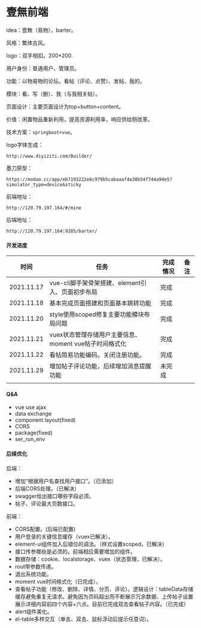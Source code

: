 #  壹無前端

idea：壹無（易物），barter。

风格：繁体古风。

logo：双手相扣。200*200.

用户身份：普通用户、管理员。

功能：以物易物的论坛。看帖（评论、点赞）、发帖、我的。

模块：看、写（删）、我（与我相关帖）。

页面设计：主要页面设计为top+button+content。

价值：闲置物品重新利用，提高资源利用率，响应供给侧改革。

技术方案：`springboot+vue`。

logo字体生成：

```
http://www.diyiziti.com/Builder/
```

墨刀原型：

```
https://modao.cc/app/eb7193222e6c979b5cabaaaf4a30b54f744a94e5?simulator_type=device&sticky
```

前端地址：

```
http://120.79.197.164/#/mine
```

后端地址：

```
http://120.79.197.164:9285/barter/
```

#### 开发进度

| 时间       | 任务                                                   | 完成情况 | 备注 |
| ---------- | ------------------------------------------------------ | -------- | ---- |
| 2021.11.17 | vue-cli脚手架骨架搭建、element引入、页面初步布局       | 完成     |      |
| 2021.11.18 | 基本完成页面搭建和页面基本跳转功能                     | 完成     |      |
| 2021.11.20 | style使用scoped修复主要功能模块布局问题                | 完成     |      |
| 2021.11.21 | vuex状态管理存储用户主要信息、moment vue帖子时间格式化 | 完成     |      |
| 2021.11.22 | 看帖简易功能编码。关闭注册功能。                       | 完成     |      |
| 2021.11.29 | 增加帖子评论功能，后续增加消息提醒功能                 | 未完成   |      |
|            |                                                        |          |      |

#### Q&A

* vue use ajax
* data exchange
* component layout(fixed)
* CORS
* package(fixed)
* ser_run_env



#### 后续优化

后端：

* 增加“根据用户名查找用户接口”。（已添加）
* 后端CORS处理。（已解决）
* swagger给出接口哪些字段必须。
* 帖子、评论最大页数接口。



前端：

* CORS配置。(后端已配置)
* 用户登录的关键信息缓存（vuex已解决）。
* element-ui组件加入后错位的调法。（样式设置scoped，已解决）
* 接口传参哪些是必须的。前端相应需要增加的组件。
* 数据存储：cookie、localstorage、vuex（状态管理，已解决）。
* rout带参数传递。
* 退出系统功能。
* moment vue时间格式化（已完成）。
* 查看帖子功能（修改、删除、详情、分页、评论）。逻辑设计：tableData存储缓存避免重复无请求。避免因为页码超出而不断展示冗余数据、上传帖子设置展示详细内容前四个内容+六点。目前已完成双击查看帖子内容。（已完成）
* alert组件美化。
* el-table多样交互（单击、双击、鼠标浮动后提示任意词）。
